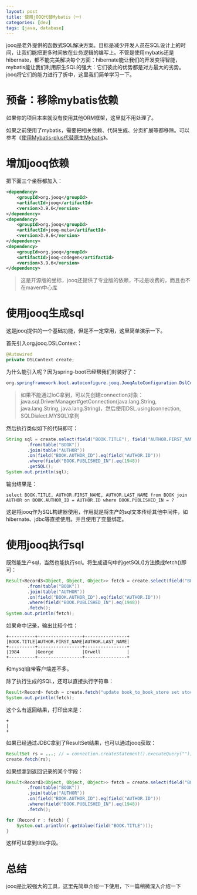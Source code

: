 ```yaml
---
layout: post
title: 使用jOOQ代替Mybatis（一）
categories: [dev]
tags: [java, database]
---
```


jooq是老外提供的函数式SQL解决方案。目标是减少开发人员在SQL设计上的时间，让我们能把更多时间放在业务逻辑的编写上。不管是使用mybatis还是hibernate，都不能完美解决每个方面：hibernate能让我们的开发变得智能，mybatis能让我们利用原生SQL的强大：它们彼此的优势都是对方最大的劣势。jooq将它们的能力进行了折中，这里我们简单学习一下。

# 预备：移除mybatis依赖
如果你的项目本来就没有使用其他ORM框架，这里就不用处理了。

如果之前使用了mybatis，需要把相关依赖、代码生成、分页扩展等都移除。可以参考《[使用Mybatis-plus代替原生Mybatis](/mybatis-plus/)》。

# 增加jooq依赖
把下面三个坐标都加入：
```xml
<dependency>
    <groupId>org.jooq</groupId>
    <artifactId>jooq</artifactId>
    <version>3.9.6</version>
</dependency>
<dependency>
    <groupId>org.jooq</groupId>
    <artifactId>jooq-meta</artifactId>
    <version>3.9.6</version>
</dependency>
<dependency>
    <groupId>org.jooq</groupId>
    <artifactId>jooq-codegen</artifactId>
    <version>3.9.6</version>
</dependency>
```
> 这是开源版的坐标，jooq还提供了专业版的依赖，不过是收费的，而且也不在maven中心库

# 使用jooq生成sql
这是jooq提供的一个基础功能，但是不一定常用，这里简单演示一下。

首先引入org.jooq.DSLContext：
```java
@Autowired
private DSLContext create;
```
为什么能引入呢？因为spring-boot已经帮我们封装好了：
```java 
org.springframework.boot.autoconfigure.jooq.JooqAutoConfiguration.DslContextConfiguration#jooqConfiguration
```

> 如果不能通过IoC拿到，可以先创建connection对象：java.sql.DriverManager#getConnection(java.lang.String, java.lang.String, java.lang.String)，然后使用DSL.using(connection, SQLDialect.MYSQL)拿到

然后执行类似如下的代码即可：
```java
String sql = create.select(field("BOOK.TITLE"), field("AUTHOR.FIRST_NAME"), field("AUTHOR.LAST_NAME"))
        .from(table("BOOK"))
        .join(table("AUTHOR"))
        .on(field("BOOK.AUTHOR_ID").eq(field("AUTHOR.ID")))
        .where(field("BOOK.PUBLISHED_IN").eq(1948))
        .getSQL();
System.out.println(sql);
```
输出结果是：
```
select BOOK.TITLE, AUTHOR.FIRST_NAME, AUTHOR.LAST_NAME from BOOK join AUTHOR on BOOK.AUTHOR_ID = AUTHOR.ID where BOOK.PUBLISHED_IN = ?
```

这是将jooq作为SQL构建器使用，作用就是将生产的sql文本传给其他中间件，如hibernate、jdbc等直接使用。并且使用了变量绑定。

# 使用jooq执行sql
既然能生产sql，当然也能执行sql。将生成语句中的getSQL()方法换成fetch()即可：
```java
Result<Record3<Object, Object, Object>> fetch = create.select(field("BOOK.TITLE"), field("AUTHOR.FIRST_NAME"), field("AUTHOR.LAST_NAME"))
        .from(table("BOOK"))
        .join(table("AUTHOR"))
        .on(field("BOOK.AUTHOR_ID").eq(field("AUTHOR.ID")))
        .where(field("BOOK.PUBLISHED_IN").eq(1948))
        .fetch();
System.out.println(fetch);
```
如果命中记录，输出比较个性：
```
+----------+-----------------+----------------+
|BOOK.TITLE|AUTHOR.FIRST_NAME|AUTHOR.LAST_NAME|
+----------+-----------------+----------------+
|1984      |George           |Orwell          |
+----------+-----------------+----------------+
```
和mysql自带客户端差不多。

除了执行生成的SQL，还可以直接执行字符串：
```java
Result<Record> fetch = create.fetch("update book_to_book_store set stock = stock + 1 where book_id = 4");
System.out.println(fetch);
```
这个么有返回结果，打印出来是：
```
+
|
+
```
如果已经通过JDBC拿到了ResultSet结果，也可以通过jooq获取：
```java
ResultSet rs = ...; // = connection.createStatement().executeQuery("");
create.fetch(rs);
```

如果想拿到返回记录的某个字段：
```java 
Result<Record3<Object, Object, Object>> fetch = create.select(field("BOOK.TITLE"), field("AUTHOR.FIRST_NAME"), field("AUTHOR.LAST_NAME"))
        .from(table("BOOK"))
        .join(table("AUTHOR"))
        .on(field("BOOK.AUTHOR_ID").eq(field("AUTHOR.ID")))
        .where(field("BOOK.PUBLISHED_IN").eq(1948))
        .fetch();

for (Record r : fetch) {
    System.out.println(r.getValue(field("BOOK.TITLE")));
}
```
这样可以拿到title字段。

# 总结
jooq是比较强大的工具，这里先简单介绍一下使用，下一篇稍微深入介绍一下